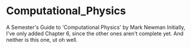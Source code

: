 # Computational_Physics
A Semester's Guide to 'Computational Physics' by Mark Newman
Initially, I've only added Chapter 6, since the other ones aren't complete yet. And neither is this one, ut oh well.
